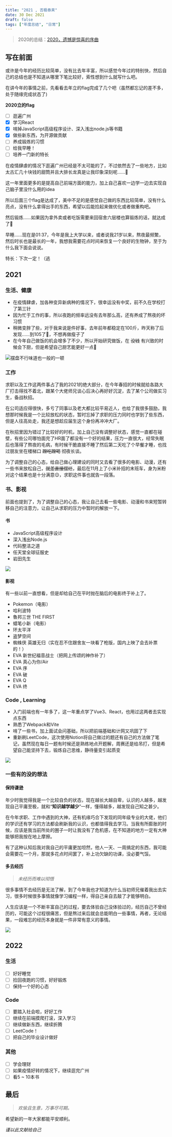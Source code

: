 ```yaml
---
title: "2021 , 否极泰来"
date: 30 Dec 2021
draft: false
tags: ["年度总结", "日常"]
---
```


> 2020的总结：[2020，遗憾是惊喜的序曲](/posts/2020-summary/)

## 写在前面

或许是今年的经历比较简单，没有比去年丰富，所以感觉今年过的特别快，然后自己的总结也是不知道从哪里下笔比较好，索性想到什么就写什么吧。

在讲今年的事情之前，先看看去年立的flag完成了几个吧（虽然都忘记的差不多，处于随缘完成状态了)

<!--more-->

**2020立的flag**

- [ ] 逛遍广州
- [x] 学习React
- [x] 啃掉JavaScript高级程序设计、深入浅出node.js等书籍
- [x] 做些新东西，为开源做贡献
- [ ] 养成锻炼的习惯
- [ ] 给我早睡！
- [ ] 培养一门新的特长

在疫情肆虐的情况下逛遍广州已经是不太可能的了，不过依然去了一些地方，比如太古汇几十块钱的甜筒并且大排长龙真是让我印象深刻呢……🥲

这一年里面更多的是提高自己前端方面的能力，加上自己喜欢一边学一边去实现自己脑子里没什么用的idea

所以后面三个flag是达成了，美中不足的是感觉自己做的东西比较简单，没有什么亮点，没有什么拿得出手的东西，希望以后能捡起来做优化或者做重构吧。

然后锻炼……如果因为拿外卖或者吃饭需要来回宿舍六层楼也算锻炼的话，就达成了🤤

早睡……现在是01:37，今年是我上大学以来，或者说我21岁以来，熬夜最频繁，然后时长也是最长的一年，我想我需要花点时间来恢复一个良好的生物钟，至于为什么我下面会说说。

特长：下次一定！（逃

## 2021

### 生活、健康

- 在疫情肆虐，加各种变异新病种的情况下，很幸运没有中奖，前不久在学校打了第三针
- 因为忙于工作的事，所以夜跑的频率远没有去年那么高，还有养成了熬夜的坏习惯
- 稍微变胖了些，对于我来说是件好事，去年前年都稳定在100斤，昨天称了后发现……到105了🤧，不想再做瘦子了
- 在今年自己做饭的机会增多了不少，所以开始研究做饭，在 ~~没钱~~ 有兴致的时候会下厨，但是希望自己厨艺能更好一点🤮

![摆盘不行味道也一般的一顿](/postImg/2021-summary/food.jpg)

### 工作

求职以及工作这两件事占了我的2021的绝大部分，在今年春招的时候就给各路大厂打击得找不着北，跟某个大佬师兄谈心后决心再好好沉淀，去了某个公司做实习生，备战秋招。

在公司适应得很快，多亏了同事以及老大都比较平易近人，也给了我很多鼓励，我想那时候我是一个比较放松的状态，暂时忘掉了求职的压力同时也学到了些东西，但是人往高处走，我还是想趁应届生这个身份再冲冲大厂。

在秋招里因为错过了比较好的时机，加上自己没有调整好状态，感觉一直都在碰壁，有些公司哪怕面完了HR面了都没有一个好的结果，压力一直很大，经常失眠后也落得了熬夜的毛病，有时候干脆直接不睡了然后第二天吃了个早餐才睡，也找过朋友坐在楼梯口 ~~蹭吃蹭喝~~ 彻夜长谈。

为了调整自己的心态，给自己做心理建设的同时又去看了很多的电影、动漫，还有一些书来放松自己，~~就差直接摆烂~~，最后在11月上了小米补招的末班车，身为米粉对这个结果也是十分满意😌，求职这件事也就告一段落。

### 书、影视

前面也提到了，为了调整自己的心态，我让自己去看一些电影、动漫和书来短暂转移自己的注意力，让自己从求职的压力中暂时的解放一下。

#### 书

- JavaScript高级程序设计
- 深入浅出Node.js
- 代码整洁之道
- 任天堂全球征服史
- 岩田先生

![](/postImg/2021-summary/book.jpg)

#### 影视

有一些以前一直想看，但是却给自己在平时抛在脑后的电影终于补上了。

- Pokemon（电影）
- 哈利波特
- 魯邦三世 THE FIRST
- 蜡笔小新（电影）
- 环太平洋
- 盗梦空间
- 蜘蛛侠 英雄无归（实在忍不住跟舍友一块看了枪版，国内上映了会去补票的！）
- EVA 新世纪福音战士（把网上传颂的神作补了）
- EVA 真心为你/Air
- EVA 序
- EVA 破
- EVA Q
- EVA 终

### Code , Learning

- 入门前端也有一年多了，这一年重点学了Vue3、React，也用过这两者去实现点东西
- 熟悉了Webpack和Vite
- 啃了一些书，加上面试会问基础，所以把前端基础和计网又巩固了下
- 重新刷LeetCode，这次使用Notion将自己做过的题还有自己的方法做了笔记，虽然现在每日一题有时候还是熟练地点开题解，周赛还是给吊打，但是希望自己能坚持下去，锻炼自己思维，静待量变引起质变

![](/postImg/2021-summary/Leetcode.png)

### 一些有的没的想法

#### 保持谦逊

年少时我觉得我是一个比较自负的状态，现在越长大越自卑，认识的人越多，越发现自己平庸至极，就和“**知识越学越少**”一样，懂得越多，越发现自己知之甚少。

在今年求职、工作中遇到的大神，还有机缘巧合下发现的同年级专业的大佬，他们的学识还有学习的方法都会刷新我的认识，也都值得我去学习。当我有所膨胀的时候，应该是我当前所处的圈子一时让我没有了危机感，在不知道的地方一定有大神能够把我按在地上摩擦。

有了这种认知后我对我自己的平庸更加坦然，他人一天、一周搞定的东西，我可能会需要花一个月，那就多花点时间罢了，补上功欠缺的功课，没必要气馁。

#### 多去经历

> _未经历而难以彻悟_

很多事情不去经历是无法了解，到了今年我也才知道为什么当初师兄催着我出去实习，很多时候很多事情就像学习编程一样，得自己亲自去敲了才能够明白。

人生应该是一个不断丰富自己的过程，要去体验自己没体验过的，经历自己不曾经历的，可能这个过程很痛苦，但是熬过来后就会总能明白一些事情，再者，无论结果，一段难忘的经历本身就是一件非常有意义的事情。

![](/postImg/2021-summary/lesson.jpg)

## 2022

### 生活

- [ ] 好好睡觉
- [ ] 捡回夜跑的习惯，好好锻炼
- [ ] 保持一个好的心态

### Code

- [ ] 要踏入社会啦，好好工作
- [ ] 继续在前端摸爬打滚，深入学习
- [ ] 继续做新东西，继续折腾
- [ ] LeetCode！
- [ ] 把自己的毕业设计做好

### 其他

- [ ] 学会理财
- [ ] 如果疫情好转的情况下，继续逛完广州
- [ ] 看5 ~ 10本书

## 最后

> _欢愉且生意，万事尽可期。_

希望新的一年大家都能平安顺利。

_谨以此文献给自己_
